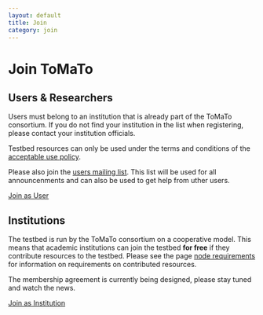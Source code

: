```yaml
---
layout: default
title: Join
category: join
---
```


# Join ToMaTo

<div class="row" markdown="1">

<div class="col-xs-12 col-md-6" markdown="1">

## Users & Researchers

Users must belong to an institution that is already part of the ToMaTo consortium. If you do not find your institution in the list when registering, please contact your institution officials.

Testbed resources can only be used under the terms and conditions of the [acceptable use policy](../aup).

Please also join the [users mailing list](http://lists.uni-kl.de/tomato-lab/info/users). This list will be used for all announcenments and can also be used to get help from uther users.

<p class="text-center"><a href="https://master.tomato-lab.org/account/register" class="btn btn-primary btn-lg" role="button">Join as User</a></p>

</div>

<div class="col-xs-12 col-md-6" markdown="1">

## Institutions

The testbed is run by the ToMaTo consortium on a cooperative model. This means that academic institutions can join the testbed **for free** if they contribute resources to the testbed. Please see the page [node requirements](node_requirements) for information on requirements on contributed resources.

The membership agreement is currently being designed, please stay tuned and watch the news.

<p class="text-center"><a href="mailto:info@tomato-lab.org" class="btn btn-primary btn-lg" role="button">Join as Institution</a></p>

</div>

</div>